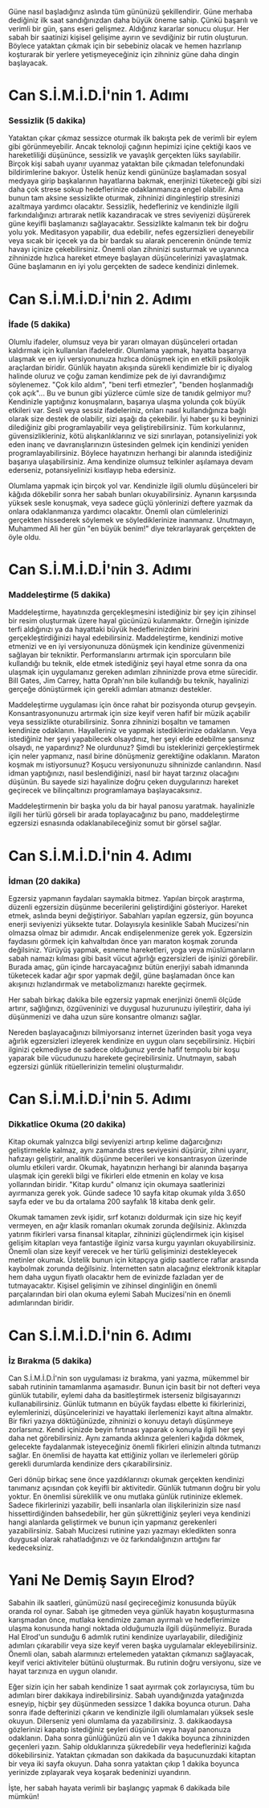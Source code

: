 Güne nasıl başladığınız aslında tüm gününüzü şekillendirir.
Güne merhaba dediğiniz ilk saat sandığınızdan daha büyük öneme sahip.
Çünkü başarılı ve verimli bir gün, şans eseri gelişmez.
Aldığınız kararlar sonucu oluşur.
Her sabah bir saatinizi kişisel gelişime ayırın ve sevdiğiniz bir rutin oluşturun.
Böylece yataktan çıkmak için bir sebebiniz olacak ve hemen hazırlanıp koşturarak bir yerlere yetişmeyeceğiniz için zihniniz güne daha dingin başlayacak.

# Can S.İ.M.İ.D.İ'nin 1. Adımı
### Sessizlik (5 dakika)
Yataktan çıkar çıkmaz sessizce oturmak ilk bakışta pek de verimli bir eylem gibi görünmeyebilir.
Ancak teknoloji çağının hepimizi içine çektiği kaos ve hareketliliği düşününce, sessizlik ve yavaşlık gerçekten lüks sayılabilir.
Birçok kişi sabah uyanır uyanmaz yataktan bile çıkmadan telefonundaki bildirimlerine bakıyor.
Üstelik henüz kendi gününüze başlamadan sosyal medyaya girip başkalarının hayatlarına bakmak, enerjinizi tüketeceği gibi sizi daha çok strese sokup hedeflerinize odaklanmanıza engel olabilir.
Ama bunun tam aksine sessizlikte oturmak, zihninizi dinginleştirip stresinizi azaltmaya yardımcı olacaktır.
Sessizlik, hedefleriniz ve kendinizle ilgili farkındalığınızı artırarak netlik kazandıracak ve stres seviyenizi düşürerek güne keyifli başlamanızı sağlayacaktır.
Sessizlikte kalmanın tek bir doğru yolu yok.
Meditasyon yapabilir, dua edebilir, nefes egzersizlieri deneyebilir veya sıcak bir içecek ya da bir bardak su alarak pencerenin önünde temiz havayı içinize çekebilirsiniz.
Önemli olan zihninizi susturmak ve uyanınca zihninizde hızlıca hareket etmeye başlayan düşüncelerinizi yavaşlatmak.
Güne başlamanın en iyi yolu gerçekten de sadece kendinizi dinlemek.

# Can S.İ.M.İ.D.İ'nin 2. Adımı
### İfade (5 dakika)
Olumlu ifadeler, olumsuz veya bir yararı olmayan düşünceleri ortadan kaldırmak için kullanılan ifadelerdir.
Olumlama yapmak, hayatta başarıya ulaşmak ve en iyi versiyonunuza hızlıca dönüşmek için en etkili psikolojik araçlardan biridir.
Günlük hayatın akışında sürekli kendimizle bir iç diyalog halinde oluruz ve çoğu zaman kendimize pek de iyi davrandığımız söylenemez.
"Çok kilo aldım", "beni terfi etmezler", "benden hoşlanmadığı çok açık"...
Bu ve bunun gibi yüzlerce cümle size de tanıdık gelmiyor mu?
Kendinizle yaptığınız konuşmaların, başarıya ulaşma yolunda çok büyük etkileri var.
Sesli veya sessiz ifadeleriniz, onları nasıl kullandığınıza bağlı olarak size destek de olabilir, sizi aşağı da çekebilir.
İyi haber şu ki beyninizi dilediğiniz gibi programlayabilir veya geliştirebilirsiniz.
Tüm korkularınız, güvensizlikleriniz, kötü alışkanlıklarınız ve sizi sınırlayan, potansiyelinizi yok eden inanç ve davranışlarınızın üstesinden gelmek için kendinizi yeniden programlayabilirsiniz.
Böylece hayatınızın herhangi bir alanında istediğiniz başarıya ulaşabilirsiniz.
Ama kendinize olumsuz telkinler aşılamaya devam ederseniz, potansiyelinizi kısıtlayıp heba edersiniz.

Olumlama yapmak için birçok yol var.
Kendinizle ilgili olumlu düşünceleri bir kâğıda dökebilir sonra her sabah bunları okuyabilirsiniz.
Aynanın karşısında yüksek sesle konuşmak, veya sadece güçlü yönlerinizi deftere yazmak da onlara odaklanmanıza yardımcı olacaktır.
Önemli olan cümlelerinizi gerçekten hissederek söylemek ve söylediklerinize inanmanız.
Unutmayın, Muhammed Ali her gün "en büyük benim!" diye tekrarlayarak gerçekten de öyle oldu.

# Can S.İ.M.İ.D.İ'nin 3. Adımı
### Maddeleştirme (5 dakika)
Maddeleştirme, hayatınızda gerçekleşmesini istediğiniz bir şey için zihinsel bir resim oluşturmak üzere hayal gücünüzü kulanmaktır.
Örneğin işinizde terfi aldığınızı ya da hayattaki büyük hedeflerinizden birini gerçekleştirdiğinizi hayal edebilirsiniz.
Maddeleştirme, kendinizi motive etmenizi ve en iyi versiyonunuza dönüşmek için kendinize güvenmenizi sağlayan bir tekniktir.
Performanslarını artırmak için sporcuların bile kullandığı bu teknik, elde etmek istediğiniz şeyi hayal etme sonra da ona ulaşmak için uygulamanız gereken adımları zihninizde prova etme sürecidir.
Bill Gates, Jim Carrey, hatta Oprah'nın bile kullandığı bu teknik, hayalinizi gerçeğe dönüştürmek için gerekli adımları atmanızı destekler.

Maddeleştirme uygulaması için önce rahat bir pozisyonda oturup gevşeyin.
Konsantrasyonunuzu artırmak için size keyif veren hafif bir müzik açabilir veya sessizlikte oturabilirsiniz.
Sonra zihninizi boşaltın ve tamamen kendinize odaklanın.
Hayalleriniz ve yapmak istediklerinize odaklanın.
Veya istediğiniz her şeyi yapabilecek olsaydınız, her şeyi elde edebilme şansınız olsaydı, ne yapardınız?
Ne olurdunuz?
Şimdi bu isteklerinizi gerçekleştirmek için neler yapmanız, nasıl birine dönüşmeniz gerektiğine odaklanın.
Maraton koşmak mı istiyorsunuz?
Koşucu versiyonunuzu sihninizde canlandırın.
Nasıl idman yaptığınızı, nasıl beslendiğinizi, nasıl bir hayat tarzınız olacağını düşünün.
Bu sayede sizi hayalinize doğru çeken duygularınızı hareket geçirecek ve bilinçaltınızı programlamaya başlayacaksınız.

Maddeleştirmenin bir başka yolu da bir hayal panosu yaratmak.
hayalinizle ilgili her türlü görseli bir arada toplayacağınız bu pano, maddeleştirme egzersizi esnasında odaklanabileceğiniz somut bir görsel sağlar.

# Can S.İ.M.İ.D.İ'nin 4. Adımı
### İdman (20 dakika)
Egzersiz yapmanın faydaları saymakla bitmez.
Yapılan birçok araştırma, düzenli egzersizin düşünme becerilerini geliştirdiğini gösteriyor.
Hareket etmek, aslında beyni değiştiriyor.
Sabahları yapılan egzersiz, gün boyunca enerji seviyenizi yüksekte tutar.
Dolayısıyla kesinlikle Sabah Mucizesi'nin olmazsa olmaz bir adımıdır.
Ancak endişelenmenize gerek yok.
Egzersizin faydasını görmek için kahvaltıdan önce yarı maraton koşmak zorunda değilsiniz.
Yürüyüş yapmak, esneme hareketleri, yoga veya müslümanların sabah namazı kılması gibi basit vücut ağırlığı egzersizleri de işinizi görebilir.
Burada amaç, gün içinde harcayacağınız bütün enerjiyi sabah idmanında tüketecek kadar ağır spor yapmak değil, güne başlamadan önce kan akışınızı hızlandırmak ve metabolizmanızı harekte geçirmek.

Her sabah birkaç dakika bile egzersiz yapmak enerjinizi önemli ölçüde artırır, sağlığınızı, özgüveninizi ve duygusal huzurunuzu iyileştirir, daha iyi düşünmenizi ve daha uzun süre konsantre olmanızı sağlar.

Nereden başlayacağınızı bilmiyorsanız internet üzerinden basit yoga veya ağırlık egzersizleri izleyerek kendinize en uygun olanı seçebilirsiniz.
Hiçbiri ilginizi çekmediyse de sadece olduğunuz yerde hafif tempolu bir koşu yaparak bile vücudunuzu harekete geçirebilirsiniz.
Unutmayın, sabah egzersizi günlük ritüellerinizin temelini oluşturmalıdır.

# Can S.İ.M.İ.D.İ'nin 5. Adımı
### Dikkatlice Okuma (20 dakika)
Kitap okumak yalnızca bilgi seviyenizi artırıp kelime dağarcığınızı geliştirmekle kalmaz, aynı zamanda stres seviyesini düşürür, zihni uyarır, hafızayı geliştirir, analitik düşünme becerileri ve konsantrasyon üzerinde olumlu etkileri vardır.
Okumak, hayatınızın herhangi bir alanında başarıya ulaşmak için gerekli bilgi ve fikirleri elde etmenin en kolay ve kısa yollarından biridir.
"Kitap kurdu" olmanız için okumaya saatlerinizi ayırmanıza gerek yok.
Günde sadece 10 sayfa kitap okumak yılda 3.650 sayfa eder ve bu da ortalama 200 sayfalık 18 kitaba denk gelir.

Okumak tamamen zevk işidir, sırf kotanızı doldurmak için size hiç keyif vermeyen, en ağır klasik romanları okumak zorunda değilsiniz.
Aklınızda yatırım fikirleri varsa finansal kitaplar, zihninizi güçlendirmek için kişisel gelişim kitapları veya fantastiğe ilginiz varsa kurgu yayınları okuyabilirsiniz.
Önemli olan size keyif verecek ve her türlü gelişiminizi destekleyecek metinler okumak.
Üstelik bunun için kitapçıya gidip saatlerce raflar arasında kaybolmak zorunda değilsiniz.
İnternetten satın alacağınız elektronik kitaplar hem daha uygun fiyatlı olacaktır hem de evinizde fazladan yer de tutmayacaktır.
Kişisel gelişimin ve zihinsel dinginliğin en önemli parçalarından biri olan okuma eylemi Sabah Mucizesi'nin en önemli adımlarından biridir.

# Can S.İ.M.İ.D.İ'nin 6. Adımı
### İz Bırakma (5 dakika)
Can S.İ.M.İ.D.İ'nin son uygulaması iz bırakma, yani yazma, mükemmel bir sabah rutininin tamamlanma aşamasıdır.
Bunun için basit bir not defteri veya günlük tutabilir, eylemi daha da basitleştirmek isterseniz bilgisayarınızı kullanabilirsiniz.
Günlük tutmanın en büyük faydası elbette ki fikirlerinizi, eylemlerinizi, düşüncelerinizi ve hayattaki ilerlemenizi kayıt altına almaktır.
Bir fikri yazıya döktüğünüzde, zihninizi o konuyu detaylı düşünmeye zorlarsınız.
Kendi içinizde beyin fırtınası yaparak o konuyla ilgili her şeyi daha net görebilirsiniz.
Aynı zamanda aklınıza gelenleri kağıda dökmek, gelecekte faydalanmak isteyeceğiniz önemli fikirleri elinizin altında tutmanızı sağlar.
En önemlisi de hayatta kat ettiğiniz yolları ve ilerlemeleri görüp gerekli durumlarda kendinize ders çıkarabilirsiniz.

Geri dönüp birkaç sene önce yazdıklarınızı okumak gerçekten kendinizi tanımanız açısından çok keyifli bir aktivitedir.
Günlük tutmanın doğru bir yolu yoktur.
En önemlisi süreklilik ve onu mutlaka günlük rutininize eklemek.
Sadece fikirlerinizi yazabilir, belli insanlarla olan ilişkilerinizin size nasıl hissettirdiğinden bahsedebilir, her gün şükrettiğiniz şeyleri veya kendinizi hangi alanlarda geliştirmek ve bunun için yapmanız gerekenleri yazabilirsiniz.
Sabah Mucizesi rutinine yazı yazmayı ekledikten sonra duygusal olarak rahatladığınızı ve öz farkındalığınızın arttığını far kedeceksiniz.

# Yani Ne Demiş Sayın Elrod?
Sabahin ilk saatleri, günümüzü nasıl geçireceğimiz konusunda büyük oranda rol oynar.
Sabah işe gitmeden veya günlük hayatın koşuşturmasına karışmadan önce, mutlaka kendimize zaman ayırmalı ve hedeflerimize ulaşma konusunda hangi noktada olduğumuzla ilgili düşünmeliyiz.
Burada Hal Elrod'un sunduğu 6 adımlık rutini kendinize uyarlayabilir, dilediğiniz adımları çıkarabilir veya size keyif veren başka uygulamalar ekleyebilirsiniz.
Önemli olan, sabah alarmınızı ertelemeden yataktan çıkmanızı sağlayacak, keyif verici aktiviteler bütünü oluşturmak.
Bu rutinin doğru versiyonu, size ve hayat tarzınıza en uygun olanıdır.

Eğer sizin için her sabah kendinize 1 saat ayırmak çok zorlayıcıysa, tüm bu adımları birer dakikaya indirebilirsiniz.
Sabah uyandığınızda yatağınızda esneyip, hiçbir şey düşünmeden sessizce 1 dakika boyunca oturun.
Daha sonra ifade defterinizi çıkarın ve kendinizle ilgili olumlamaları yüksek sesle okuyun.
Dilerseniz yeni olumlama da yazabilirsiniz.
3. dakikaodaysa gözlerinizi kapatıp istediğiniz şeyleri düşünün veya hayal panonuza odaklanın.
Daha sonra günlüğünüzü alın ve 1 dakika boyunca zihninizden geçenleri yazın.
Sahip olduklarınıza şükredebilir veya hedeflerinizi kağıda dökebilirsiniz.
Yataktan çıkmadan son dakikada da başucunuzdaki kitaptan bir veya iki sayfa okuyun.
Daha sonra yataktan çıkıp 1 dakika boyunca yerinizde zıplayarak veya koşarak bedeninizi uyandırın.

İşte, her sabah hayata verimli bir başlangıç yapmak 6 dakikada bile mümkün!


